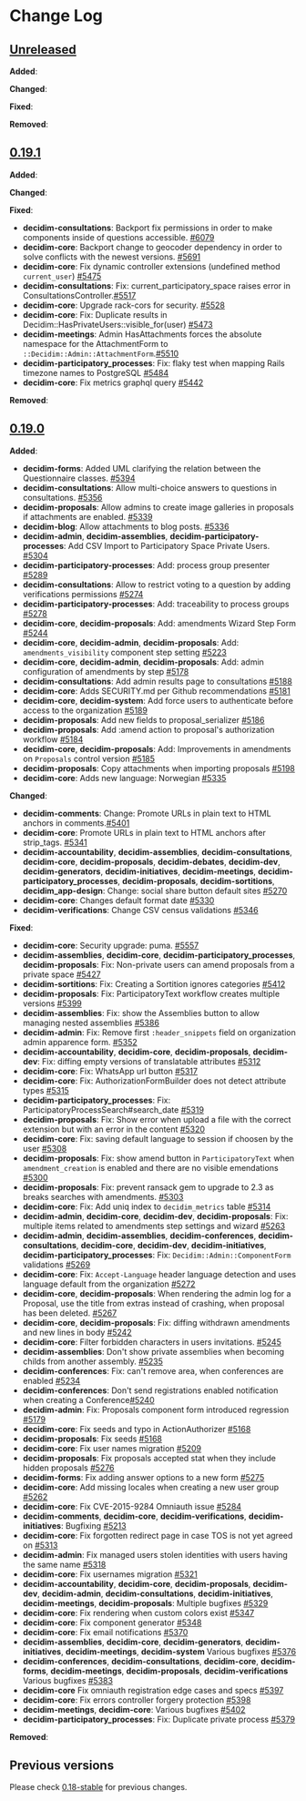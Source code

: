 # Change Log

## [Unreleased](https://github.com/decidim/decidim/tree/0.19-stable)

**Added**:

**Changed**:

**Fixed**:

**Removed**:

## [0.19.1](https://github.com/decidim/decidim/tree/v0.19.1)

**Added**:

**Changed**:

**Fixed**:

- **decidim-consultations**: Backport fix permissions in order to make components inside of questions accessible. [\#6079](https://github.com/decidim/decidim/pull/6079)
- **decidim-core**: Backport change to geocoder dependency in order to solve conflicts with the newest versions. [#5691](https://github.com/decidim/decidim/pull/5691)
- **decidim-core**: Fix dynamic controller extensions (undefined method `current_user`) [#5475](https://github.com/decidim/decidim/pull/5475)
- **decidim-consultations**: Fix: current_participatory_space raises error in ConsultationsController.[\#5517](https://github.com/decidim/decidim/pull/5517)
- **decidim-core**: Upgrade rack-cors for security. [\#5528](https://github.com/decidim/decidim/pull/5528)
- **decidim-core**: Fix: Duplicate results in Decidim::HasPrivateUsers::visible_for(user) [\#5473](https://github.com/decidim/decidim/pull/5473)
- **decidim-meetings**: Admin HasAttachments forces the absolute namespace for the AttachmentForm to `::Decidim::Admin::AttachmentForm`.[\#5510](https://github.com/decidim/decidim/pull/5510)
- **decidim-participatory_processes**: Fix: flaky test when mapping Rails timezone names to PostgreSQL [\#5484](https://github.com/decidim/decidim/pull/5484)
- **decidim-core**: Fix metrics graphql query [\#5442](https://github.com/decidim/decidim/pull/5442)

**Removed**:

## [0.19.0](https://github.com/decidim/decidim/tree/v0.19.0)

**Added**:

- **decidim-forms**: Added UML clarifying the relation between the Questionnaire classes. [#5394](https://github.com/decidim/decidim/pull/5394)
- **decidim-consultations**: Allow multi-choice answers to questions in consultations. [#5356](https://github.com/decidim/decidim/pull/5356)
- **decidim-proposals**: Allow admins to create image galleries in proposals if attachments are enabled. [\#5339](https://github.com/decidim/decidim/pull/5339)
- **decidim-blog**: Allow attachments to blog posts. [\#5336](https://github.com/decidim/decidim/pull/5336)
- **decidim-admin**, **decidim-assemblies**, **decidim-participatory-processes**: Add CSV Import to Participatory Space Private Users. [\#5304](https://github.com/decidim/decidim/pull/5304)
- **decidim-participatory-processes**: Add: process group presenter [#5289](https://github.com/decidim/decidim/pull/5289)
- **decidim-consultations**: Allow to restrict voting to a question by adding verifications permissions [#5274](https://github.com/decidim/decidim/pull/5274)
- **decidim-participatory-processes**: Add: traceability to process groups [#5278](https://github.com/decidim/decidim/pull/5278)
- **decidim-core**, **decidim-proposals**: Add: amendments Wizard Step Form [#5244](https://github.com/decidim/decidim/pull/5244)
- **decidim-core**, **decidim-admin**, **decidim-proposals**: Add: `amendments_visibility` component step setting [#5223](https://github.com/decidim/decidim/pull/5223)
- **decidim-core**, **decidim-admin**, **decidim-proposals**: Add: admin configuration of amendments by step [#5178](https://github.com/decidim/decidim/pull/5178)
- **decidim-consultations**: Add admin results page to consultations [#5188](https://github.com/decidim/decidim/pull/5188)
- **decidim-core**: Adds SECURITY.md per Github recommendations [#5181](https://github.com/decidim/decidim/pull/5181)
- **decidim-core**, **decidim-system**: Add force users to authenticate before access to the organization [#5189](https://github.com/decidim/decidim/pull/5189)
- **decidim-proposals**: Add new fields to proposal_serializer [#5186](https://github.com/decidim/decidim/pull/5186)
- **decidim-proposals**: Add :amend action to proposal's authorization workflow [#5184](https://github.com/decidim/decidim/pull/5184)
- **decidim-core**, **decidim-proposals**: Add: Improvements in amendments on `Proposals` control version [#5185](https://github.com/decidim/decidim/pull/5185)
- **decidim-proposals**: Copy attachments when importing proposals [#5198](https://github.com/decidim/decidim/pull/5198)
- **decidim-core**: Adds new language: Norwegian [#5335](https://github.com/decidim/decidim/pull/5335)

**Changed**:

- **decidim-comments**: Change: Promote URLs in plain text to HTML anchors in comments.[\#5401](https://github.com/decidim/decidim/pull/5401)
- **decidim-core**: Promote URLs in plain text to HTML anchors after strip_tags. [\#5341](https://github.com/decidim/decidim/pull/5341)
- **decidim-accountability**, **decidim-assemblies**, **decidim-consultations**, **decidim-core**, **decidim-proposals**, **decidim-debates**, **decidim-dev**, **decidim-generators**, **decidim-initiatives**, **decidim-meetings**, **decidim-participatory_processes**, **decidim-proposals**, **decidim-sortitions**, **decidim_app-design**: Change: social share button default sites [\#5270](https://github.com/decidim/decidim/pull/5270)
- **decidim-core**: Changes default format date [#5330](https://github.com/decidim/decidim/pull/5330)
- **decidim-verifications**: Change CSV census validations [#5346](https://github.com/decidim/decidim/pull/5346)

**Fixed**:

- **decidim-core**: Security upgrade: puma. [\#5557](https://github.com/decidim/decidim/pull/5557)
- **decidim-assemblies**, **decidim-core**, **decidim-participatory_processes**, **decidim-proposals**: Fix: Non-private users can amend proposals from a private space [#5427](https://github.com/decidim/decidim/pull/5427)
- **decidim-sortitions**: Fix: Creating a Sortition ignores categories [#5412](https://github.com/decidim/decidim/pull/5412)
- **decidim-proposals**: Fix: ParticipatoryText workflow creates multiple versions [#5399](https://github.com/decidim/decidim/pull/5399)
- **decidim-assemblies**: Fix: show the Assemblies button to allow managing nested assemblies [#5386](https://github.com/decidim/decidim/pull/5386)
- **decidim-admin**: Fix: Remove first `:header_snippets` field on organization admin apparence form. [#5352](https://github.com/decidim/decidim/pull/5352)
- **decidim-accountability**, **decidim-core**, **decidim-proposals**, **decidim-dev**: Fix: diffing empty versions of translatable attributes [\#5312](https://github.com/decidim/decidim/pull/5312)
- **decidim-core**: Fix: WhatsApp url button [#5317](https://github.com/decidim/decidim/pull/5317)
- **decidim-core**: Fix: AuthorizationFormBuilder does not detect attribute types [#5315](https://github.com/decidim/decidim/pull/5315)
- **decidim-participatory_processes**: Fix: ParticipatoryProcessSearch#search_date [#5319](https://github.com/decidim/decidim/pull/5319)
- **decidim-proposals**: Fix: Show error when upload a file with the correct extension but with an error in the content [#5320](https://github.com/decidim/decidim/pull/5320)
- **decidim-core**: Fix: saving default language to session if choosen by the user [#5308](https://github.com/decidim/decidim/pull/5308)
- **decidim-proposals**: Fix: show amend button in `ParticipatoryText` when `amendment_creation` is enabled and there are no visible emendations [#5300](https://github.com/decidim/decidim/pull/5300)
- **decidim-proposals**: Fix: prevent ransack gem to upgrade to 2.3 as breaks searches with amendments. [#5303](https://github.com/decidim/decidim/pull/5303)
- **decidim-core**: Fix: Add uniq index to `decidim_metrics` table [#5314](https://github.com/decidim/decidim/pull/5314)
- **decidim-admin**, **decidim-core**, **decidim-dev**, **decidim-proposals**: Fix: multiple items related to amendments step settings and wizard [#5263](https://github.com/decidim/decidim/pull/5263)
- **decidim-admin**, **decidim-assemblies**, **decidim-conferences**, **decidim-consultations**, **decidim-core**, **decidim-dev**, **decidim-initiatives**, **decidim-participatory_processes**: Fix: `Decidim::Admin::ComponentForm` validations [#5269](https://github.com/decidim/decidim/pull/5269)
- **decidim-core**: Fix: `Accept-Language` header language detection and uses language default from the organization [#5272](https://github.com/decidim/decidim/pull/5272)
- **decidim-core**, **decidim-proposals**: When rendering the admin log for a Proposal, use the title from extras instead of crashing, when proposal has been deleted. [#5267](https://github.com/decidim/decidim/pull/5267)
- **decidim-core**, **decidim-proposals**: Fix: diffing withdrawn amendments and new lines in body [#5242](https://github.com/decidim/decidim/pull/5242)
- **decidim-core**: Filter forbidden characters in users invitations. [\#5245](https://github.com/decidim/decidim/pull/5245)
- **decidim-assemblies**: Don't show private assemblies when becoming childs from another assembly. [#5235](https://github.com/decidim/decidim/pull/5235)
- **decidim-conferences**: Fix: can't remove area, when conferences are enabled [#5234](https://github.com/decidim/decidim/pull/5234)
- **decidim-conferences**: Don't send registrations enabled notification when creating a Conference[#5240](https://github.com/decidim/decidim/pull/5240)
- **decidim-admin**: Fix: Proposals component form introduced regression [#5179](https://github.com/decidim/decidim/pull/5179)
- **decidim-core**: Fix seeds and typo in ActionAuthorizer [#5168](https://github.com/decidim/decidim/pull/5168)
- **decidim-proposals**: Fix seeds [#5168](https://github.com/decidim/decidim/pull/5168)
- **decidim-core**: Fix user names migration [#5209](https://github.com/decidim/decidim/pull/5209)
- **decidim-proposals**: Fix proposals accepted stat when they include hidden proposals [#5276](https://github.com/decidim/decidim/pull/5276)
- **decidim-forms**: Fix adding answer options to a new form [#5275](https://github.com/decidim/decidim/pull/5275)
- **decidim-core**: Add missing locales when creating a new user group [#5262](https://github.com/decidim/decidim/pull/5262)
- **decidim-core**: Fix CVE-2015-9284 Omniauth issue [#5284](https://github.com/decidim/decidim/pull/5284)
- **decidim-comments**, **decidim-core**, **decidim-verifications**, **decidim-initiatives**: Bugfixing [#5213](https://github.com/decidim/decidim/pull/5213)
- **decidim-core**: Fix forgotten redirect page in case TOS is not yet agreed on [#5313](https://github.com/decidim/decidim/pull/5313)
- **decidim-admin**: Fix managed users stolen identities with users having the same name [#5318](https://github.com/decidim/decidim/pull/5318)
- **decidim-core**: Fix usernames migration [#5321](https://github.com/decidim/decidim/pull/5321)
- **decidim-accountability**, **decidim-core**, **decidim-proposals**, **decidim-dev**, **decidim-admin**, **decidim-consultations**, **decidim-initiatives**, **decidim-meetings**, **decidim-proposals**: Multiple bugfixes [\#5329](https://github.com/decidim/decidim/pull/5329)
- **decidim-core**: Fix rendering when custom colors exist [#5347](https://github.com/decidim/decidim/pull/5347)
- **decidim-core**: Fix component generator [#5348](https://github.com/decidim/decidim/pull/5348)
- **decidim-core**: Fix email notifications [#5370](https://github.com/decidim/decidim/pull/5370)
- **decidim-assemblies**, **decidim-core**, **decidim-generators**, **decidim-initiatives**, **decidim-meetings**, **decidim-system** Various bugfixes [\#5376](https://github.com/decidim/decidim/pull/5376)
- **decidim-conferences**, **decidim-consultations**, **decidim-core**, **decidim-forms**, **decidim-meetings**, **decidim-proposals**, **decidim-verifications** Various bugfixes [\#5383](https://github.com/decidim/decidim/pull/5383)
- **decidim-core** Fix omniauth registration edge cases and specs [#5397](https://github.com/decidim/decidim/pull/5397)
- **decidim-core**: Fix errors controller forgery protection [#5398](https://github.com/decidim/decidim/pull/5398)
- **decidim-meetings**, **decidim-core**: Various bugfixes [#5402](https://github.com/decidim/decidim/pull/5402)
- **decidim-participatory_processes**: Fix: Duplicate private process [\#5379](https://github.com/decidim/decidim/pull/5379)

**Removed**:

## Previous versions

Please check [0.18-stable](https://github.com/decidim/decidim/blob/0.18-stable/CHANGELOG.md) for previous changes.
